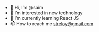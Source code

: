 - 👋 Hi, I’m @saim
- 👀 I’m interested in new technology
- 🌱 I’m currently learning React JS
- 📫 How to reach me streloy@gmail.com

<!---
streloy/streloy is a ✨ special ✨ repository because its `README.md` (this file) appears on your GitHub profile.
You can click the Preview link to take a look at your changes.
--->
